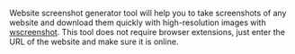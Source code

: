 Website screenshot generator tool will help you to take screenshots of any website and download them quickly with high-resolution images with [wscreenshot](https://www.wscreenshot.com/ "wscreenshot"). This tool does not require browser extensions, just enter the URL of the website and make sure it is online.
